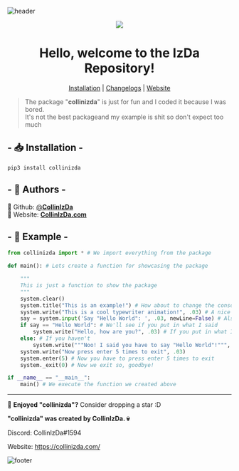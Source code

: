 ![header](https://capsule-render.vercel.app/api?type=waving&color=00ffff&text=CollinIzDa&fontColor=FFF&fontSize=90&animation=fadeIn&fontAlignY=38&desc=pip%20install%20collinizda&descAlignY=51&descAlign=64&height=300&section=header)

<div align="center">
  <img src="https://collinizda.com/img/besen.png"></img>
</div>

<h1 align="center">
  Hello, welcome to the IzDa Repository!
</h1>

<p align="center">
<a href="https://github.com/CollinIzDa/pip-install-collinizda#---installation--">Installation</a> |
<a href="https://github.com/CollinIzDa/pip-install-collinizda/blob/main/Changelog.md">Changelogs</a> |
<a href="https://collinizda.com">Website</a>
</p>

> The package "**collinizda**" is just for fun and I coded it because I was bored.
> <br>
> It's not the best packageand my example is shit so don't expect too much

## - 📥 Installation -
```ssh
pip3 install collinizda
```

## - 👤 Authors -
👤 Github: [@**CollinIzDa**](https://github.com/collinizda)<br>
👤 Website: [**CollinIzDa.com**](https://collinizda.com/)

## - 📍 Example -
```py
from collinizda import * # We import everything from the package

def main(): # Lets create a function for showcasing the package

    """
    This is just a function to show the package
    """
    system.clear()
    system.title("This is an example!") # How about to change the console title
    system.write("This is a cool typewriter animation!", .03) # A nice typewriter animation
    say = system.input('Say "Hello World": ', .03, newLine=False) # Also a typewriter animation but as an input
    if say == "Hello World": # We'll see if you put in what I said
        system.write("Hello, how are you?", .03) # If you put in what I said, we'll ask how you're doing
    else: # If you haven't
        system.write("""Noo! I said you have to say "Hello World"!""", .03) # We're telling you to type in "Hello World" like we said above
    system.write("Now press enter 5 times to exit", .03)
    system.enter(5) # Now you have to press enter 5 times to exit
    system._exit(0) # Now we exit so, goodbye!

if __name__ == "__main__":
    main() # We execute the function we created above
```

---

🌟 **Enjoyed "collinizda"?** Consider dropping a star :D

**"collinizda" was created by CollinIzDa. 💀**

Discord: CollinIzDa#1594

Website: https://collinizda.com/

![footer](https://capsule-render.vercel.app/api?type=waving&color=00ffff&height=200&section=footer)
